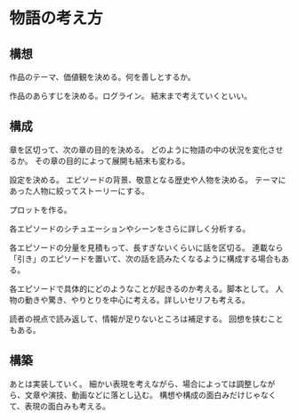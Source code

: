 # 物語の考え方

## 構想

作品のテーマ、価値観を決める。何を善しとするか。

作品のあらすじを決める。ログライン。
結末まで考えていくといい。

## 構成

章を区切って、次の章の目的を決める。
どのように物語の中の状況を変化させるか。
その章の目的によって展開も結末も変わる。

設定を決める。
エピソードの背景、敬意となる歴史や人物を決める。
テーマにあった人物に絞ってストーリーにする。

プロットを作る。

各エピソードのシチュエーションやシーンをさらに詳しく分析する。

各エピソードの分量を見積もって、長すぎないくらいに話を区切る。
連載なら「引き」のエピソードを置いて、次の話を読みたくなるように構成する場合もある。

各エピソードで具体的にどのようなことが起きるのか考える。脚本として。
人物の動きや驚き、やりとりを中心に考える。詳しいセリフも考える。

読者の視点で読み返して、情報が足りないところは補足する。
回想を挟むこともある。

## 構築

あとは実装していく。
細かい表現を考えながら、場合によっては調整しながら、文章や演技、動画などに落とし込む。
構想や構成の面白みだけじゃなくて、表現の面白みも考える。
